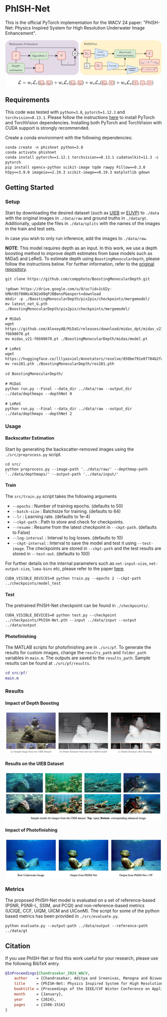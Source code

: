 # PhISH-Net

This is the official PyTorch implementation for the WACV 24 paper: "PhISH-Net: Physics Inspired System for High Resolution Underwater Image
Enhancement".

![PhISHNet](./assets/PhISHNet.png)

## Requirements

This code was tested with `python=3.8`, `pytorch=1.12.1` and `torchvision=0.13.1`. Please follow the instructions [here](https://pytorch.org/get-started/locally/) to install PyTorch and TorchVision dependencies. Installing both PyTorch and TorchVision with CUDA support is strongly recommended.

Create a conda environment with the following dependencies:
```
conda create -n phishnet python=3.8
conda activate phishnet
conda install pytorch==1.12.1 torchvision==0.13.1 cudatoolkit=11.3 -c pytorch
pip install opencv-python scikit-image tqdm rawpy Pillow==9.3.0 h5py==3.9.0 imageio==2.19.3 scikit-image==0.19.3 matplotlib gdown
```

## Getting Started

### Setup ###

Start by downloading the desired dataset (such as [UIEB](https://li-chongyi.github.io/proj_benchmark.html) or [EUVP](https://irvlab.cs.umn.edu/resources/euvp-dataset)) to `./data` with the original images in `./data/raw` and ground truths in `./data/gt`. Additionally, update the files in `./data/splits` with the names of the images in the train and test sets.

In case you wish to only run inference, add the images to `./data/raw`.

**NOTE**: This model requires depth as an input. In this work, we use a depth boosting method to improve depth estimates from base models such as MiDaS and LeReS. To estimate depth using `BoostingMonocularDepth`, please follow the instructions below. For further information, refer to the [original repository](https://github.com/compphoto/BoostingMonocularDepth?tab=readme-ov-file#setup).

```
git clone https://github.com/compphoto/BoostingMonocularDepth.git

!gdown https://drive.google.com/u/0/uc?id=1cU2y-kMbt0Sf00Ns4CN2oO9qPJ8BensP&export=download
mkdir -p ./BoostingMonocularDepth/pix2pix/checkpoints/mergemodel/
mv latest_net_G.pth ./BoostingMonocularDepth/pix2pix/checkpoints/mergemodel/

# MiDaS
wget https://github.com/AlexeyAB/MiDaS/releases/download/midas_dpt/midas_v21-f6b98070.pt
mv midas_v21-f6b98070.pt ./BoostingMonocularDepth/midas/model.pt

# LeReS
wget https://huggingface.co/lllyasviel/Annotators/resolve/850be791e8f704b2fa2e55ec9cc33a6ae3e28832/res101.pth
mv res101.pth ./BoostingMonocularDepth/res101.pth

cd BoostingMonocularDepth/

# MiDaS
python run.py --Final --data_dir ../data/raw --output_dir ../data/depthmaps --depthNet 0

# LeReS
python run.py --Final --data_dir ../data/raw --output_dir ../data/depthmaps --depthNet 2
```

### Usage ###

#### Backscatter Estimation ####

Start by generating the backscatter-removed images using the `./src/preprocess.py` script.

```
cd src/
python preprocess.py --image-path '../data/raw/' --depthmap-path '../data/depthmaps/' --output-path '../data/input/'
```

#### Train ####

The `src/train.py` script takes the following arguments
* `--epochs` : Number of training epochs. (defaults to 50)
* `--batch-size` : Batchsize for training. (defaults to 64)
* `--lr` : Learning rate. (defaults to 1e-4)
* ``--ckpt-path`` : Path to store and check for checkpoints.
* ``--resume`` : Resume from the latest checkpoint in `--ckpt-path`. (defaults to False)
* `--log-interval` : Interval to log losses. (defaults to 10)
* `--ckpt-interval` : Interval to save the model and test it using `--test-image`. The checkpoints are stored in `--ckpt-path` and the test results are stored in `--test-out`. (defaults to 100)

For further details on the internal parameters such as `net-input-size`, `net-output-size`, `luma-bins` etc, please refer to the paper [here](https://openaccess.thecvf.com/content/WACV2024/html/Chandrasekar_PhISH-Net_Physics_Inspired_System_for_High_Resolution_Underwater_Image_Enhancement_WACV_2024_paper.html).

```
CUDA_VISIBLE_DEVICES=0 python train.py --epochs 2 --ckpt-path ../checkpoints/model_test
```

#### Test ####

The pretrained PhISH-Net checkpoint can be found in `./checkpoints/`.

```
CUDA_VISIBLE_DEVICES=0 python test.py --checkpoint ../checkpoints/PhISH-Net.pth --input ../data/input --output ../data/output
```

#### Photofinishing ####

The MATLAB scripts for photofinishing are in `./src/pf`. To generate the results for custom images, change the `results_path` and `folder_path` variables in `main.m`. The outputs are saved to the `results_path`. Sample results can be found at `./src/pf/results`.

```Matlab
cd src/pf/
main.m
```

### Results ###

#### Impact of Depth Boosting ####
![Results_Depth](./assets/Results_Depth.png)

#### Results on the UIEB Dataset ####

![Results_UIEB](./assets/Results_UIEB.png)

#### Impact of Photofinishing ####

![Results_PF](./assets/Results_PF.png)

### Metrics ###

The proposed PhISH-Net model is evaluated on a set of reference-based (PSNR, PSNR-L, SSIM, and PCQI) and non-reference-based metrics (UCIQE, CCF, UIQM, UICM and UIConM). The script for some of the python based metrics has been provided in `./src/evaluate.py`.

```
python evaluate.py --output-path ../data/output --reference-path ../data/gt
```

## Citation

If you use PhISH-Net or find this work useful for your research, please use the following BibTeX entry.
```bibtex
@InProceedings{Chandrasekar_2024_WACV,
    author    = {Chandrasekar, Aditya and Sreenivas, Manogna and Biswas, Soma},
    title     = {PhISH-Net: Physics Inspired System for High Resolution Underwater Image Enhancement},
    booktitle = {Proceedings of the IEEE/CVF Winter Conference on Applications of Computer Vision (WACV)},
    month     = {January},
    year      = {2024},
    pages     = {1506-1516}
}
```
